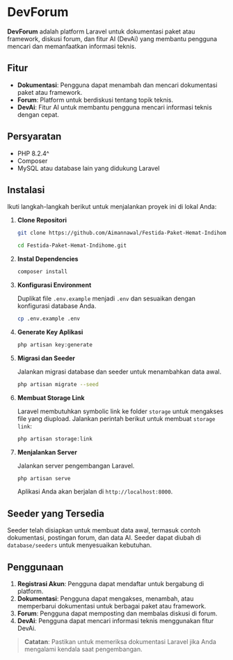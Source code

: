# DevForum

**DevForum** adalah platform Laravel untuk dokumentasi paket atau framework, diskusi forum, dan fitur AI (DevAi) yang membantu pengguna mencari dan memanfaatkan informasi teknis.

## Fitur

- **Dokumentasi**: Pengguna dapat menambah dan mencari dokumentasi paket atau framework.
- **Forum**: Platform untuk berdiskusi tentang topik teknis.
- **DevAi**: Fitur AI untuk membantu pengguna mencari informasi teknis dengan cepat.

## Persyaratan

- PHP 8.2.4^
- Composer
- MySQL atau database lain yang didukung Laravel

## Instalasi

Ikuti langkah-langkah berikut untuk menjalankan proyek ini di lokal Anda:

1. **Clone Repositori**

   ```bash
   git clone https://github.com/Aimannawal/Festida-Paket-Hemat-Indihome.git
   ```
   ```bash
   cd Festida-Paket-Hemat-Indihome.git
   ```

2. **Instal Dependencies**

   ```bash
   composer install
   ```

3. **Konfigurasi Environment**

   Duplikat file `.env.example` menjadi `.env` dan sesuaikan dengan konfigurasi database Anda.

   ```bash
   cp .env.example .env
   ```

4. **Generate Key Aplikasi**

   ```bash
   php artisan key:generate
   ```

5. **Migrasi dan Seeder**

   Jalankan migrasi database dan seeder untuk menambahkan data awal.

   ```bash
   php artisan migrate --seed
   ```

6. **Membuat Storage Link**

   Laravel membutuhkan symbolic link ke folder `storage` untuk mengakses file yang diupload. Jalankan perintah berikut untuk membuat `storage link`:

   ```bash
   php artisan storage:link
   ```

7. **Menjalankan Server**

   Jalankan server pengembangan Laravel.

   ```bash
   php artisan serve
   ```

   Aplikasi Anda akan berjalan di `http://localhost:8000`.


## Seeder yang Tersedia

Seeder telah disiapkan untuk membuat data awal, termasuk contoh dokumentasi, postingan forum, dan data AI. Seeder dapat diubah di `database/seeders` untuk menyesuaikan kebutuhan.

## Penggunaan

1. **Registrasi Akun**: Pengguna dapat mendaftar untuk bergabung di platform.
2. **Dokumentasi**: Pengguna dapat mengakses, menambah, atau memperbarui dokumentasi untuk berbagai paket atau framework.
3. **Forum**: Pengguna dapat memposting dan membalas diskusi di forum.
4. **DevAi**: Pengguna dapat mencari informasi teknis menggunakan fitur DevAi.

> **Catatan**: Pastikan untuk memeriksa dokumentasi Laravel jika Anda mengalami kendala saat pengembangan.
```
